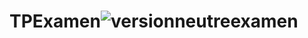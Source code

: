 # TPExamen![versionneutreexamen](https://user-images.githubusercontent.com/116494217/204390611-20dacd6f-0215-4ff3-aae6-75a85d7aebeb.png)
